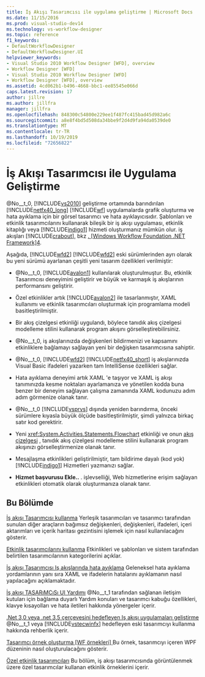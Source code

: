 ```yaml
---
title: İş Akışı Tasarımcısı ile uygulama geliştirme | Microsoft Docs
ms.date: 11/15/2016
ms.prod: visual-studio-dev14
ms.technology: vs-workflow-designer
ms.topic: reference
f1_keywords:
- DefaultWorkflowDesigner
- DefaultWorkflowDesigner.UI
helpviewer_keywords:
- Visual Studio 2010 Workflow Designer [WFD], overview
- Workflow Designer [WFD]
- Visual Studio 2010 Workflow Designer [WFD]
- Workflow Designer [WFD], overview
ms.assetid: 4cd062b1-b496-4668-bbc1-ee85545e066d
caps.latest.revision: 17
author: jillre
ms.author: jillfra
manager: jillfra
ms.openlocfilehash: 848300c54800e229ee1f487fc415bad45d982a6c
ms.sourcegitcommit: a8e8f4bd5d508da34bbe9f2d4d9fa94da0539de0
ms.translationtype: MT
ms.contentlocale: tr-TR
ms.lasthandoff: 10/19/2019
ms.locfileid: "72656822"
---
```

# <a name="developing-applications-with-the-workflow-designer"></a>İş Akışı Tasarımcısı ile Uygulama Geliştirme
@No__t_0, [!INCLUDE[vs2010](../includes/vs2010-md.md)] geliştirme ortamında barındırılan [!INCLUDE[netfx40_long](../includes/netfx40-long-md.md)] [!INCLUDE[wf](../includes/wf-md.md)] uygulamalarda grafik oluşturma ve hata ayıklama için bir görsel tasarımcı ve hata ayıklayıcısıdır. Şablonları ve etkinlik tasarımcılarını kullanarak bileşik bir iş akışı uygulaması, etkinlik kitaplığı veya [!INCLUDE[indigo1](../includes/indigo1-md.md)] hizmeti oluşturmanız mümkün olur. iş akışları [!INCLUDE[crabout](../includes/crabout-md.md)], bkz [. &#91;Windows Workflow Foundation .NET Framework&#93;4](https://msdn.microsoft.com/library/9a23ea6b-d600-483e-89cd-8889cfec5f66).

 Aşağıda, [!INCLUDE[wfd2](../includes/wfd2-md.md)] [!INCLUDE[wfd2](../includes/wfd2-md.md)] eski sürümlerinden ayrı olarak bu yeni sürümü ayarlanan çeşitli yeni tasarım özellikleri verilmiştir:

- @No__t_0, [!INCLUDE[avalon1](../includes/avalon1-md.md)] kullanılarak oluşturulmuştur. Bu, etkinlik Tasarımcısı deneyimini geliştirir ve büyük ve karmaşık iş akışlarının performansını geliştirir.

- Özel etkinlikler artık [!INCLUDE[avalon2](../includes/avalon2-md.md)] ile tasarlanmıştır, XAML kullanımı ve etkinlik tasarımcıları oluşturmak için programlama modeli basitleştirilmiştir.

- Bir akış çizelgesi etkinliği uygulandı, böylece tanıdık akış çizelgesi modelleme stilini kullanarak program akışını görselleştirebilirsiniz.

- @No__t_0, iş akışlarınızda değişkenleri bildirmenizi ve kapsamını etkinliklere bağlamayı sağlayan yeni bir değişken tasarımcısına sahiptir.

- @No__t_0, [!INCLUDE[wfd2](../includes/wfd2-md.md)] [!INCLUDE[netfx40_short](../includes/netfx40-short-md.md)] iş akışlarınızda Visual Basic ifadeleri yazarken tam IntelliSense özellikleri sağlar.

- Hata ayıklama deneyimi artık XAML 'e taşıyor ve XAML iş akışı tanımınızda kesme noktaları ayarlamanıza ve yönetilen kodda buna benzer bir deneyim sağlayan çalışma zamanında XAML kodunuzu adım adım görmenize olanak tanır.

- @No__t_0 [!INCLUDE[vsprvs](../includes/vsprvs-md.md)] dışında yeniden barındırma, önceki sürümlere kıyasla büyük ölçüde basitleştirilmiştir, şimdi yalnızca birkaç satır kod gerektirir.

- Yeni <xref:System.Activities.Statements.Flowchart> etkinliği ve onun [akış çizelgesi](../workflow-designer/flowchart-activity-designer.md) , tanıdık akış çizelgesi modelleme stilini kullanarak program akışınızı görselleştirmenize olanak tanır.

- Mesajlaşma etkinlikleri geliştirilmiştir, tam bildirime dayalı (kod yok) [!INCLUDE[indigo1](../includes/indigo1-md.md)] Hizmetleri yazmanızı sağlar.

- **Hizmet başvurusu Ekle..** . işlevselliği, Web hizmetlerine erişim sağlayan etkinlikleri otomatik olarak oluşturmanıza olanak tanır.

## <a name="in-this-section"></a>Bu Bölümde
 [İş akışı Tasarımcısı kullanma](../workflow-designer/using-the-workflow-designer.md) Yerleşik tasarımcıları ve tasarımcı tarafından sunulan diğer araçların bağımsız değişkenleri, değişkenleri, ifadeleri, içeri aktarımları ve içerik haritası gezintisini işlemek için nasıl kullanılacağını gösterir.

 [Etkinlik tasarımcılarını kullanma](../workflow-designer/using-the-activity-designers.md) Etkinlikleri ve şablonları ve sistem tarafından belirtilen tasarımcılarının kategorilerini açıklar.

 [İş akışı Tasarımcısı Iş akışlarında hata ayıklama](../workflow-designer/debugging-workflows-with-the-workflow-designer.md) Geleneksel hata ayıklama yordamlarının yanı sıra XAML ve ifadelerin hatalarını ayıklamanın nasıl yapılacağını açıklamaktadır.

 [İş akışı TASARıMCıSı UI Yardımı](../workflow-designer/workflow-designer-ui-help.md) @No__t_1 tarafından sağlanan iletişim kutuları için bağlama duyarlı Yardım konuları ve tasarımcı kabuğu özellikleri, klavye kısayolları ve hata iletileri hakkında yönergeler içerir.

 [.Net 3,0 veya .net 3,5 çerçevesini hedefleyen Iş akışı uygulamaları geliştirme](../workflow-designer/developing-workflow-applications-targeting-the-dotnet-3-0-or-dotnet-3-5-framework.md) @No__t_1 veya [!INCLUDE[vstecwinfx](../includes/vstecwinfx-md.md)] hedefleyen eski tasarımcıyı kullanma hakkında rehberlik içerir.

 [Tasarımcı örnek oluşturma &#91;WF örnekleri&#93; ](https://msdn.microsoft.com/library/b676ad31-5f64-4d84-9a36-b4d7113a2f4d) Bu örnek, tasarımcıyı içeren WPF düzeninin nasıl oluşturulacağını gösterir.

 [Özel etkinlik tasarımcıları](https://msdn.microsoft.com/library/dcf14dca-ce6d-4278-96ba-062f0a679075) Bu bölüm, iş akışı tasarımcısında görüntülenmek üzere özel tasarımcılar kullanan etkinlik örneklerini içerir.